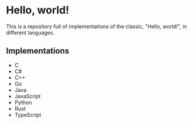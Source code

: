 # Hello, world!
This is a repository full of implementations of the classic, "Hello, world!", in different languages.

## Implementations
- C
- C#
- C++
- Go
- Java
- JavaScript
- Python
- Rust
- TypeScript
